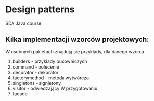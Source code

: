 # Design patterns
SDA Java course

## Kilka implementacji wzorców projektowych:
W osobnych pakietach znajdują się przykłady, dla danego wzorca
1. builders - przykłady budowniczych
2. command - polecenie
3. decorator - dekorator
4. factorymethod - metoda wytwórcza
5. singletons - signletony
6. visitor - odwiedzający
W przygotowaniu 
1. facade

